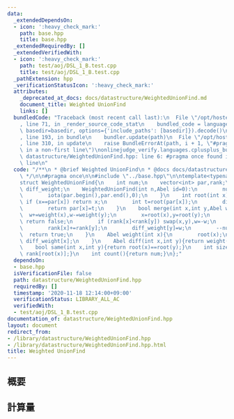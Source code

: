 ```yaml
---
data:
  _extendedDependsOn:
  - icon: ':heavy_check_mark:'
    path: base.hpp
    title: base.hpp
  _extendedRequiredBy: []
  _extendedVerifiedWith:
  - icon: ':heavy_check_mark:'
    path: test/aoj/DSL_1_B.test.cpp
    title: test/aoj/DSL_1_B.test.cpp
  _pathExtension: hpp
  _verificationStatusIcon: ':heavy_check_mark:'
  attributes:
    _deprecated_at_docs: docs/datastructure/WeightedUnionFind.md
    document_title: Weighted UnionFind
    links: []
  bundledCode: "Traceback (most recent call last):\n  File \"/opt/hostedtoolcache/Python/3.9.1/x64/lib/python3.9/site-packages/onlinejudge_verify/documentation/build.py\"\
    , line 71, in _render_source_code_stat\n    bundled_code = language.bundle(stat.path,\
    \ basedir=basedir, options={'include_paths': [basedir]}).decode()\n  File \"/opt/hostedtoolcache/Python/3.9.1/x64/lib/python3.9/site-packages/onlinejudge_verify/languages/cplusplus.py\"\
    , line 193, in bundle\n    bundler.update(path)\n  File \"/opt/hostedtoolcache/Python/3.9.1/x64/lib/python3.9/site-packages/onlinejudge_verify/languages/cplusplus_bundle.py\"\
    , line 310, in update\n    raise BundleErrorAt(path, i + 1, \"#pragma once found\
    \ in a non-first line\")\nonlinejudge_verify.languages.cplusplus_bundle.BundleErrorAt:\
    \ datastructure/WeightedUnionFind.hpp: line 6: #pragma once found in a non-first\
    \ line\n"
  code: "/**\n * @brief Weighted UnionFind\n * @docs docs/datastructure/WeightedUnionFind.md\n\
    \ */\n\n#pragma once\n\n#include \"../base.hpp\"\n\ntemplate<typename Abel>\n\
    struct WeightedUnionFind{\n    int num;\n    vector<int> par,rank;\n    vector<Abel>\
    \ diff_weight;\n    WeightedUnionFind(int n,Abel id=0):\n        num(n),par(n),rank(n,1),diff_weight(n,Abel(0)){\n\
    \        iota(par.begin(),par.end(),0);\n    }\n    int root(int x){\n       \
    \ if (x==par[x]) return x;\n        int t=root(par[x]);\n        diff_weight[x]+=diff_weight[par[x]];\n\
    \        return par[x]=t;\n    }\n    bool merge(int x,int y,Abel w){\n      \
    \  w+=weight(x),w-=weight(y);\n        x=root(x),y=root(y);\n        if (x==y)\
    \ return false;\n        if (rank[x]<rank[y]) swap(x,y),w=-w;\n        par[y]=x;\n\
    \        rank[x]+=rank[y];\n        diff_weight[y]=w;\n        --num;\n      \
    \  return true;\n    }\n    Abel weight(int x){\n        root(x);\n        return\
    \ diff_weight[x];\n    }\n    Abel diff(int x,int y){return weight(y)-weight(x);}\n\
    \    bool same(int x,int y){return root(x)==root(y);}\n    int size(int x){return\
    \ rank[root(x)];}\n    int count(){return num;}\n};"
  dependsOn:
  - base.hpp
  isVerificationFile: false
  path: datastructure/WeightedUnionFind.hpp
  requiredBy: []
  timestamp: '2020-11-18 12:14:00+09:00'
  verificationStatus: LIBRARY_ALL_AC
  verifiedWith:
  - test/aoj/DSL_1_B.test.cpp
documentation_of: datastructure/WeightedUnionFind.hpp
layout: document
redirect_from:
- /library/datastructure/WeightedUnionFind.hpp
- /library/datastructure/WeightedUnionFind.hpp.html
title: Weighted UnionFind
---
```

## 概要

## 計算量